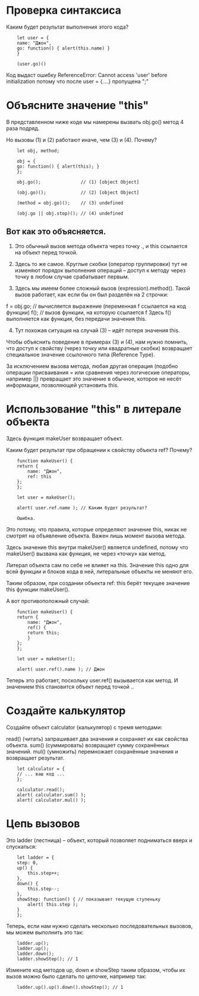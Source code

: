 # Проверка синтаксиса

Каким будет результат выполнения этого кода?

        let user = {
        name: "Джон",
        go: function() { alert(this.name) }
        }

        (user.go)()

Код выдаст ошибку ReferenceError: Cannot access 'user' before initialization потому что
после user = {....} пропущена ";"


# Объясните значение "this"

В представленном ниже коде мы намерены вызвать obj.go() метод 4 раза подряд.

Но вызовы (1) и (2) работают иначе, чем (3) и (4). Почему?

        let obj, method;

        obj = {
        go: function() { alert(this); }
        };

        obj.go();               // (1) [object Object]

        (obj.go)();             // (2) [object Object]

        (method = obj.go)();    // (3) undefined

        (obj.go || obj.stop)(); // (4) undefined


## Вот как это объясняется.

1. Это обычный вызов метода объекта через точку ., и this ссылается на объект перед точкой.

2. Здесь то же самое. Круглые скобки (оператор группировки) тут не изменяют порядок выполнения операций – доступ к методу через точку в любом случае срабатывает первым.

3. Здесь мы имеем более сложный вызов (expression).method(). Такой вызов работает, как если бы он был разделён на 2 строчки:

f = obj.go; // вычисляется выражение (переменная f ссылается на код функции)
f();        // вызов функции, на которую ссылается f
Здесь f() выполняется как функция, без передачи значения this.

4. Тут похожая ситуация на случай (3) – идёт потеря значения this.

Чтобы объяснить поведение в примерах (3) и (4), нам нужно помнить, что доступ к свойству (через точку или квадратные скобки) возвращает специальное значение ссылочного типа (Reference Type).

За исключением вызова метода, любая другая операция (подобно операции присваивания = или сравнения через логические операторы, например ||) превращает это значение в обычное, которое не несёт информации, позволяющей установить this.


# Использование "this" в литерале объекта

Здесь функция makeUser возвращает объект.

Каким будет результат при обращении к свойству объекта ref? Почему?

        function makeUser() {
        return {
            name: "Джон",
            ref: this
        };
        };

        let user = makeUser();

        alert( user.ref.name ); // Каким будет результат?

        Ошибка.

Это потому, что правила, которые определяют значение this, никак не смотрят на объявление объекта. Важен лишь момент вызова метода.

Здесь значение this внутри makeUser() является undefined, потому что makeUser() вызвана как функция, не через «точку» как метод.

Литерал объекта сам по себе не влияет на this. Значение this одно для всей функции и блоков кода в ней, литеральные объекты не меняют его.

Таким образом, при создании объекта ref: this берёт текущее значение this функции makeUser().

А вот противоположный случай:

        function makeUser() {
        return {
            name: "Джон",
            ref() {
            return this;
            }
        };
        };

        let user = makeUser();

        alert( user.ref().name ); // Джон

Теперь это работает, поскольку user.ref() вызывается как метод. И значением this становится объект перед точкой ..


# Создайте калькулятор

Создайте объект calculator (калькулятор) с тремя методами:

read() (читать) запрашивает два значения и сохраняет их как свойства объекта.
sum() (суммировать) возвращает сумму сохранённых значений.
mul() (умножить) перемножает сохранённые значения и возвращает результат.

        let calculator = {
        // ... ваш код ...
        };

        calculator.read();
        alert( calculator.sum() );
        alert( calculator.mul() );


# Цепь вызовов

Это ladder (лестница) – объект, который позволяет подниматься вверх и спускаться:

        let ladder = {
        step: 0,
        up() {
            this.step++;
        },
        down() {
            this.step--;
        },
        showStep: function() { // показывает текущую ступеньку
            alert( this.step );
        }
        };

Теперь, если нам нужно сделать несколько последовательных вызовов, мы можем выполнить это так:

        ladder.up();
        ladder.up();
        ladder.down();
        ladder.showStep(); // 1

Измените код методов up, down и showStep таким образом, чтобы их вызов можно было сделать по цепочке, например так:

        ladder.up().up().down().showStep(); // 1